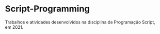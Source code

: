 # Script-Programming
Trabalhos e atividades desenvolvidos na disciplina de Programação Script, em 2021.

